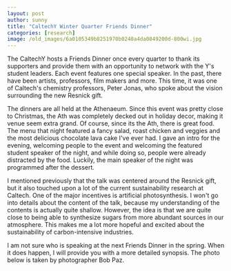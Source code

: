 ```yaml
---
layout: post
author: sunny
title: "CaltechY Winter Quarter Friends Dinner"
categories: [research]
image: /old_images/6a0105349b8251970b0240a4da0849200d-800wi.jpg
---
```



The CaltechY hosts a Friends Dinner once every quarter to thank its supporters and provide them with an opportunity to network with the Y's student leaders. Each event features one special speaker. In the past, there have been artists, professors, film makers and more. This time, it was one of Caltech's chemistry professors, Peter Jonas, who spoke about the vision surrounding the new Resnick gift. 

The dinners are all held at the Athenaeum. Since this event was pretty close to Christmas, the Ath was completely decked out in holiday decor, making it venue seem extra grand. Of course, since its the Ath, there is great food. The menu that night featured a fancy salad, roast chicken and veggies and the most delicious chocolate lava cake I've ever had. I gave an intro for the evening, welcoming people to the event and welcoming the featured student speaker of the night, and while doing so, people were already distracted by the food. Luckily, the main speaker of the night was programmed after the dessert.

I mentioned previously that the talk was centered around the Resnick gift, but it also touched upon a lot of the current sustainability research at Caltech. One of the major incentives is artificial photosynthesis. I won't go into details about the content of the talk, because my understanding of the contents is actually quite shallow. However, the idea is that we are quite close to being able to synthesize sugars from more abundant sources in our atmosphere. This makes me a lot more hopeful and excited about the sustainability of carbon-intensive industries. 

I am not sure who is speaking at the next Friends Dinner in the spring. When it does happen, I will provide you with a more detailed synopsis. The photo below is taken by photographer Bob Paz.

